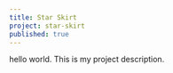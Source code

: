 ```yaml
---
title: Star Skirt
project: star-skirt
published: true
---
```


hello world. This is my project description.
